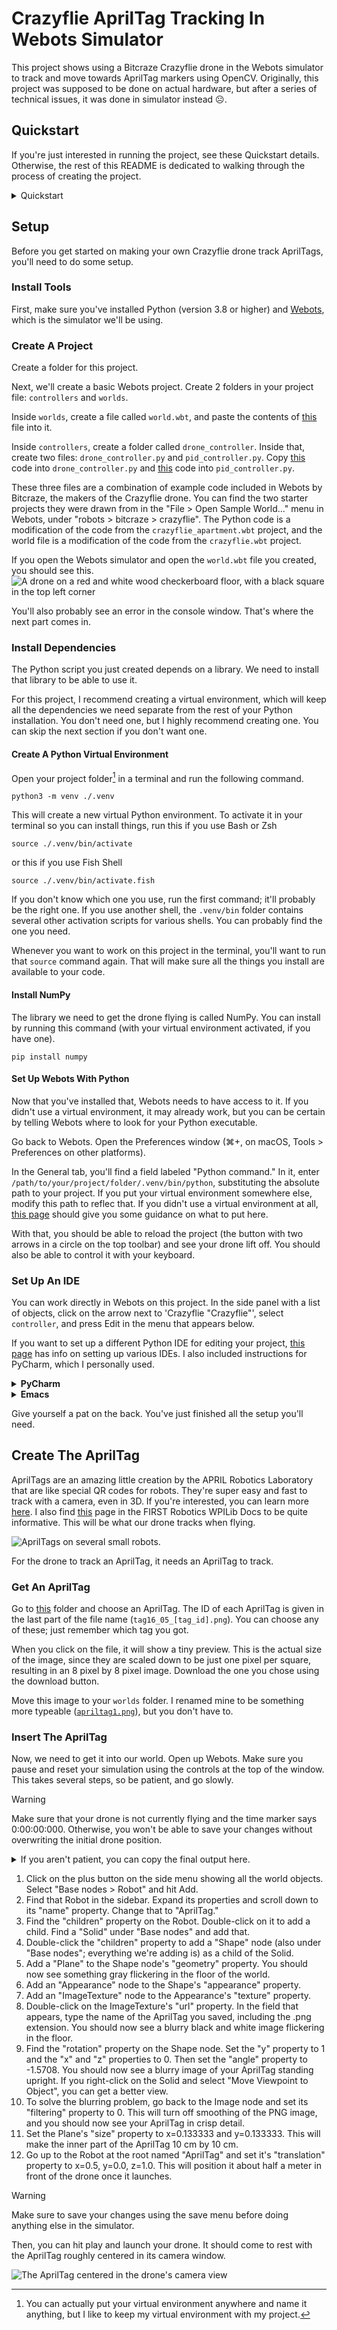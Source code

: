 # Crazyflie AprilTag Tracking In Webots Simulator

This project shows using a Bitcraze Crazyflie drone in the Webots simulator 
to track and move towards AprilTag markers using OpenCV.
Originally, this project was supposed to be done on actual hardware, 
but after a series of technical issues, it was done in simulator instead ☹️.

## Quickstart
If you're just interested in running the project, see these Quickstart details. 
Otherwise, the rest of this README is dedicated to walking through the process of creating the project.
<details><summary>Quickstart</summary>
These instructions will get you up and running with this project quickly so you can see it working.
Read the rest of the README if you want to understand how it works.

Make sure you've installed
1. [Webots](https://www.cyberbotics.com/doc/guide/installation-procedure)
2. Python

Clone the project.
```shell
git clone https://github.com/BruceMcRooster/crazyflie-apriltag-tracking.git
cd crazyflie-apriltag-tracking
```

Next, install the Python dependencies for the project.
I recommend first creating a virtual environment, but you can do it without one.

<details><summary>Creating a Python virtual environment</summary>
First, create the virtual environment.
```shell
python3 -m venv ./.venv
```
Then activate it for your shell. 
All Python commands you execute will be run in this virtual environment,
keeping your global installation clean of dependencies.
Several different activation scripts will be created, so choose the one that's right for your shell.

**Bash/Zsh**
```shell
source ./.venv/bin/activate
```
**Fish**
```shell
source ./.venv/bin/activate.fish
```
Then continue the dependency installation with this activated.
If you ever need to close the terminal, reactivate by running the `source` command again.

To deactivate this virtual environment, run `deactivate`.
</details>

Run this to install all the dependencies you'll need.
```shell
pip install -r requirements.txt
```

Next, open Webots.

If you have not used Python in Webots before, you might need to set it up.
Follow [these](https://cyberbotics.com/doc/guide/using-python) instructions. 
If you created a virtual environment for the project in the previous step, 
you can point to the Python executable in the .venv folder from the settings window.

```/path/to/crazyflie-apriltag-tracking/.venv/bin/python```

Finally, open the world (`path/to/crazyflie-apriltag-tracking/worlds/world.wbt`) in Webots and hit run.
If you focus on the screen, you should be able to move the AprilTag.
Arrows keys move the AprilTag side to side, W and S move it up and down, and Q and E rotate it.
The drone should track this movement accordingly, or start looking for it if it loses tracking.

</details>

## Setup
Before you get started on making your own Crazyflie drone track AprilTags, you'll need to do some setup.

### Install Tools
First, make sure you've installed Python (version 3.8 or higher) and [Webots](https://www.cyberbotics.com/doc/guide/installation-procedure),
which is the simulator we'll be using.

### Create A Project
Create a folder for this project.

Next, we'll create a basic Webots project.
Create 2 folders in your project file: `controllers` and `worlds`.

Inside `worlds`, create a file called `world.wbt`, and paste the contents of 
[this](https://github.com/BruceMcRooster/crazyflie-apriltag-tracking/blob/241355c74062701479ea734ecbaa26e922c0252f/worlds/world.wbt)
file into it.

Inside `controllers`, create a folder called `drone_controller`.
Inside that, create two files: `drone_controller.py` and `pid_controller.py`.
Copy [this](https://github.com/BruceMcRooster/crazyflie-apriltag-tracking/blob/241355c74062701479ea734ecbaa26e922c0252f/controllers/drone_controller/drone_controller.py)
code into `drone_controller.py` and [this](https://github.com/BruceMcRooster/crazyflie-apriltag-tracking/blob/241355c74062701479ea734ecbaa26e922c0252f/controllers/drone_controller/pid_controller.py)
code into `pid_controller.py`.

These three files are a combination of example code included in Webots by Bitcraze, the makers of the Crazyflie drone.
You can find the two starter projects they were drawn from in the "File > Open Sample World..." menu in Webots,
under "robots > bitcraze > crazyflie". 
The Python code is a modification of the code from the `crazyflie_apartment.wbt` project,
and the world file is a modification of the code from the `crazyflie.wbt` project.

If you open the Webots simulator and open the `world.wbt` file you created, you should see this.
![A drone on a red and white wood checkerboard floor, with a black square in the top left corner](Pictures/new_world.png)

You'll also probably see an error in the console window. That's where the next part comes in.

### Install Dependencies
The Python script you just created depends on a library. 
We need to install that library to be able to use it.

For this project, I recommend creating a virtual environment, 
which will keep all the dependencies we need separate from the rest of your Python installation.
You don't need one, but I highly recommend creating one. 
You can skip the next section if you don't want one.

#### Create A Python Virtual Environment
Open your project folder[^1] in a terminal and run the following command.
```shell
python3 -m venv ./.venv
```
This will create a new virtual Python environment. 
To activate it in your terminal so you can install things, run this if you use Bash or Zsh
```shell
source ./.venv/bin/activate
```
or this if you use Fish Shell
```shell
source ./.venv/bin/activate.fish
```
If you don't know which one you use, run the first command; it'll probably be the right one. 
If you use another shell, the `.venv/bin` folder contains several other activation scripts for various shells.
You can probably find the one you need.

Whenever you want to work on this project in the terminal, you'll want to run that `source` command again.
That will make sure all the things you install are available to your code.

[^1]: You can actually put your virtual environment anywhere and name it anything, 
but I like to keep my virtual environment with my project.

#### Install NumPy
The library we need to get the drone flying is called NumPy. 
You can install by running this command (with your virtual environment activated, if you have one).
```shell
pip install numpy
```

#### Set Up Webots With Python
Now that you've installed that, Webots needs to have access to it.
If you didn't use a virtual environment, it may already work, 
but you can be certain by telling Webots where to look for your Python executable.

Go back to Webots. Open the Preferences window (⌘+, on macOS, Tools > Preferences on other platforms).

In the General tab, you'll find a field labeled "Python command." 
In it, enter `/path/to/your/project/folder/.venv/bin/python`, substituting the absolute path to your project.
If you put your virtual environment somewhere else, modify this path to reflec that.
If you didn't use a virtual environment at all, [this page](https://cyberbotics.com/doc/guide/using-python)
should give you some guidance on what to put here.

With that, you should be able to reload the project (the button with two arrows in a circle on the top toolbar)
and see your drone lift off. You should also be able to control it with your keyboard.

### Set Up An IDE
You can work directly in Webots on this project. 
In the side panel with a list of objects, click on the arrow next to 'Crazyflie "Crazyflie"',
select `controller`, and press Edit in the menu that appears below.

If you want to set up a different Python IDE for editing your project, [this page](https://cyberbotics.com/doc/guide/using-your-ide)
has info on setting up various IDEs. I also included instructions for PyCharm, which I personally used.
<details><summary><b>PyCharm</b></summary>
In the main settings window, under "Project: [Your Project Name]", select "Python Interpreter".
Hit "Add Interpreter > Add Local Interpeter...". Then click "Select existing" 
and set the "Python path" to `/path/to/your/virtual_environment/bin/python`.

After that go watch (and give a like to) [this video](https://www.youtube.com/watch?v=t6ZSB5cGZdQ&t=225)
that someone made on the full setup process. I found it useful through to about the 7-minute mark.
It is done for macOS, but it's likely a similar process on other platforms.

If you prefer to read, it is almost identical to the [aforementioned setup page](https://cyberbotics.com/doc/guide/using-your-ide#pycharm).
</details>

<details><summary><b>Emacs</b></summary>
Sorry Chris, I'm not figuring out how to make this one work just for you.
</details>

Give yourself a pat on the back. You've just finished all the setup you'll need.

## Create The AprilTag
AprilTags are an amazing little creation by the APRIL Robotics Laboratory that are like special QR codes for robots.
They're super easy and fast to track with a camera, even in 3D. If you're interested, you can learn more [here](https://april.eecs.umich.edu/software/apriltag).
I also find [this](https://docs.wpilib.org/en/stable/docs/software/vision-processing/apriltag/apriltag-intro.html) 
page in the FIRST Robotics WPILib Docs to be quite informative.
This will be what our drone tracks when flying.

![AprilTags on several small robots.](https://april.eecs.umich.edu/media/apriltag/apriltagrobots_overlay.jpg)

For the drone to track an AprilTag, it needs an AprilTag to track.

### Get An AprilTag
Go to [this](https://github.com/AprilRobotics/apriltag-imgs/tree/master/tag16h5) folder and choose an AprilTag.
The ID of each AprilTag is given in the last part of the file name (`tag16_05_[tag_id].png`).
You can choose any of these; just remember which tag you got.

When you click on the file, it will show a tiny preview. This is the actual size of the image, 
since they are scaled down to be just one pixel per square, resulting in an 8 pixel by 8 pixel image.
Download the one you chose using the download button.

Move this image to your `worlds` folder. 
I renamed mine to be something more typeable ([`apriltag1.png`](worlds/apriltag1.png)), but you don't have to.

### Insert The AprilTag
Now, we need to get it into our world.
Open up Webots. Make sure you pause and reset your simulation using the controls at the top of the window.
This takes several steps, so be patient, and go slowly.
> [!WARNING]
> Make sure that your drone is not currently flying and the time marker says 0:00:00:000.
> Otherwise, you won't be able to save your changes without overwriting the initial drone position. 

<details><summary>If you aren't patient, you can copy the final output here.</summary>

Copy this into the bottom of your `world.wbt` file

```
Robot {
  translation 0.5 0 1
  children [
    Solid {
      rotation 0 1 0 -1.5708
      children [
        Shape {
          appearance Appearance {
            texture ImageTexture {
              url [
                "[apriltag name].png"
              ]
              filtering 0
            }
          }
          geometry Plane {
            size 0.133333 0.133333
          }
        }
      ]
    }
  ]
  name "AprilTag"
}
```
Replace `[apriltag name]` with the name of your AprilTag image.

You can then reload your simulator (arrows in a circle icon) to see these changes.

---
</details>

1. Click on the plus button on the side menu showing all the world objects.
   Select "Base nodes > Robot" and hit Add.
2. Find that Robot in the sidebar. Expand its properties and scroll down to its "name" property.
   Change that to "AprilTag."
3. Find the "children" property on the Robot. Double-click on it to add a child.
   Find a "Solid" under "Base nodes" and add that.
4. Double-click the "children" property to add a "Shape" node (also under "Base nodes"; everything we're adding is) as a child of the Solid.
5. Add a "Plane" to the Shape node's "geometry" property.
   You should now see something gray flickering in the floor of the world.
6. Add an "Appearance" node to the Shape's "appearance" property.
7. Add an "ImageTexture" node to the Appearance's "texture" property.
8. Double-click on the ImageTexture's "url" property. 
   In the field that appears, type the name of the AprilTag you saved, including the .png extension.
   You should now see a blurry black and white image flickering in the floor.
9. Find the "rotation" property on the Shape node.
   Set the "y" property to 1 and the "x" and "z" properties to 0.
   Then set the "angle" property to -1.5708. 
   You should now see a blurry image of your AprilTag standing upright.
   If you right-click on the Solid and select "Move Viewpoint to Object", you can get a better view.
10. To solve the blurring problem, go back to the Image node and set its "filtering" property to 0.
    This will turn off smoothing of the PNG image, and you should now see your AprilTag in crisp detail.
11. Set the Plane's "size" property to x=0.133333 and y=0.133333. 
    This will make the inner part of the AprilTag 10 cm by 10 cm.
12. Go up to the Robot at the root named "AprilTag" and set it's "translation" property to x=0.5, y=0.0, z=1.0.
    This will position it about half a meter in front of the drone once it launches.

> [!WARNING]
> Make sure to save your changes using the save menu before doing anything else in the simulator.

Then, you can hit play and launch your drone.
It should come to rest with the AprilTag roughly centered in its camera window.

![The AprilTag centered in the drone's camera view](Pictures/apriltag_in_drone_view.jpg)

